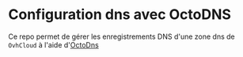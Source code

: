 # Configuration dns avec OctoDNS

Ce repo permet de gérer les enregistrements DNS d'une zone dns de `OvhCloud` à l'aide d'[OctoDns](https://github.com/octodns/octodns)